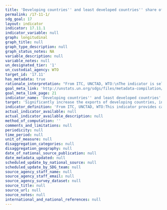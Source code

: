 ```yaml
---
title: 'Developing countries'' and least developed countries'' share of global exports'
permalink: /17-11-1/
sdg_goal: 17
layout: indicator
indicator: 17.11.1
indicator_variable: null
graph: longitudinal
graph_title: null
graph_type_description: null
graph_status_notes: NA
variable_description: null
variable_notes: null
un_designated_tier: '1'
un_custodial_agency: WTO
target_id: '17.11'
has_metadata: true
rationale_interpretation: "From ITC, UNCTAD, WTO:\nThe indicator is self-explanatory and measures precisely what is required by the target.\n\n From UPU: \n E-commerce is likely to represent a significant share of international trade transactions by 2030. In order to avoid an e-commerce divide between developing and developed countries, trade policies must fully take into account this irreversible phenomenon. Moreover, international e-commerce will play an essential development role for micro, small and medium-sized enterprises in the coming two decades, particularly for those interested in internationalizing their activities."
goal_meta_link: 'http://unstats.un.org/sdgs/files/metadata-compilation/Metadata-Goal-17.pdf'
goal_meta_link_page: 21
indicator_name: 'Developing countries'' and least developed countries'' share of global exports'
target: 'Significantly increase the exports of developing countries, in particular with a view to doubling the least developed countries'' share of global exports by 2020.'
indicator_definition: 'From ITC, UNCTAD, WTO:This indicator provides calculations of developing and LDCs exports of goods and services toward the rest of the World. The unit of measurement could be in % (developing countries'' and LDCs share of global exports) or alternatively in value (i.e. USD ''000). Alternatively, and in order to reflect the dual purpose of the target (i.e. increase of developing countries exports / doubling the LDCs share for global exports) 2 different indicators can be calculated out of the same data, namely: (1) least developed countries'' share of global exports (in % terms), (2) exports of developing countries (in value terms). The indicator will not include export of oil and arms. From UPU:  Developing countries and LDCs'' e-commerce flows at the export level (volumes and/or values, and by product): this indicator would be a volume or value index of international e-commerce flows from developing countries and LDCs to the rest of the world. International postal and parcel flows would be a proxy for international e-commerce flows since the ecommerce ecosystem heavily relies on the international postal and express infrastructure to transport ecommerce-related shipments.'
actual_indicator_available: null
actual_indicator_available_description: null
method_of_computation: ''
comments_and_limitations: null
periodicity: null
time_period: null
unit_of_measure: null
disaggregation_categories: null
disaggregation_geography: null
date_of_national_source_publication: null
date_metadata_updated: null
scheduled_update_by_national_source: null
scheduled_update_by_SDG_team: null
source_agency_staff_name: null
source_agency_staff_email: null
source_agency_survey_dataset: null
source_title: null
source_url: null
source_notes: null
international_and_national_references: null
---
```


